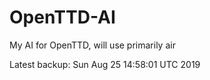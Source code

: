 # OpenTTD-AI
My AI for OpenTTD, will use primarily air

Latest backup: Sun Aug 25 14:58:01 UTC 2019

